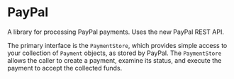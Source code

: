 # PayPal

A library for processing PayPal payments. Uses the new PayPal REST API.

The primary interface is the `PaymentStore`, which provides simple access to your collection of `Payment` objects, as stored by PayPal. The `PaymentStore` allows the caller to create a payment, examine its status, and execute the payment to accept the collected funds.
